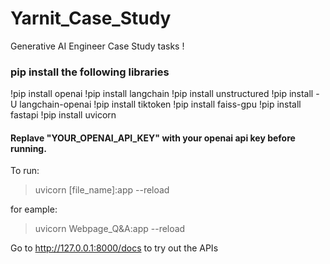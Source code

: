# Yarnit_Case_Study
Generative AI Engineer Case Study tasks !

### pip install the following libraries 
!pip install openai
!pip install langchain
!pip install unstructured
!pip install -U langchain-openai
!pip install tiktoken
!pip install faiss-gpu
!pip install fastapi
!pip install uvicorn

#### Replave "YOUR_OPENAI_API_KEY" with your openai api key before running.

To run:
> uvicorn [file_name]:app --reload

for eample:
> uvicorn Webpage_Q&A:app --reload

Go to http://127.0.0.1:8000/docs to try out the APIs

